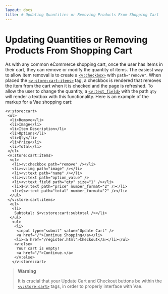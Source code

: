 ```yaml
---
layout: docs
title: # Updating Quantities or Removing Products From Shopping Cart
---
```


# Updating Quantities or Removing Products From Shopping Cart

As with any common eCommerce shopping cart, once the user has items in
their cart, they can remove or modify the quantity of items. The easiest
way to allow item removal is to create a [`<v:checkbox>`](#v_checkbox)
with `path="remove"`. When placed the
[`<v:store:cart:items>`](#v_store_cart_items) tag, a checkbox is
rendered that removes the item from the cart when it is checked and the
page is refreshed. To allow the user to change the quantity, a
[`<v:text_field>`](#v_text_field) with the path `qty` will render a
textbox with this functionality. Here is an example of the markup for a
Vae shopping cart:

    <v:store:cart>
     <ul>
      <li>Remove</li>
      <li>Image</li>
      <li>Item Description</li>
      <li>Options</li>
      <li>Qty</li>
      <li>Price</li>
      <li>Total</li>
     </ul>
     <v:store:cart:items>
      <ul>
       <li><v:checkbox path="remove" /></li>
       <li><v:img path="image" /></li>
       <li><v:text path="name" /></li>
       <li><v:text path="option_value" />
       <li><v:text_field path="qty" size="1" /></li>
       <li>$<v:text path="price" number_format="2" /></li>
       <li>$<v:text path="total" number_format="2" /></li>
      </ul>
     </v:store:cart:items>
      <ul>
       <li>
        Subtotal: $<v:store:cart:subtotal /></li>
      </ul>
       <ul>
        <li>
         <input type="submit" value="Update Cart" />
         <a href="/">Continue Shopping</a></li>
        <li><a href="/register.html">Checkout</a></li></ul>
        <v:else>
         Your cart is empty!
         <a href="/">Continue.</a>
        </v:else>
       </v:store:cart>

> **Warning**
>
> It is crucial that your Update Cart and Checkout buttons be within the
> [`<v:store:cart>`](#v_store_cart) tags, in order to properly interface
> with Vae.

